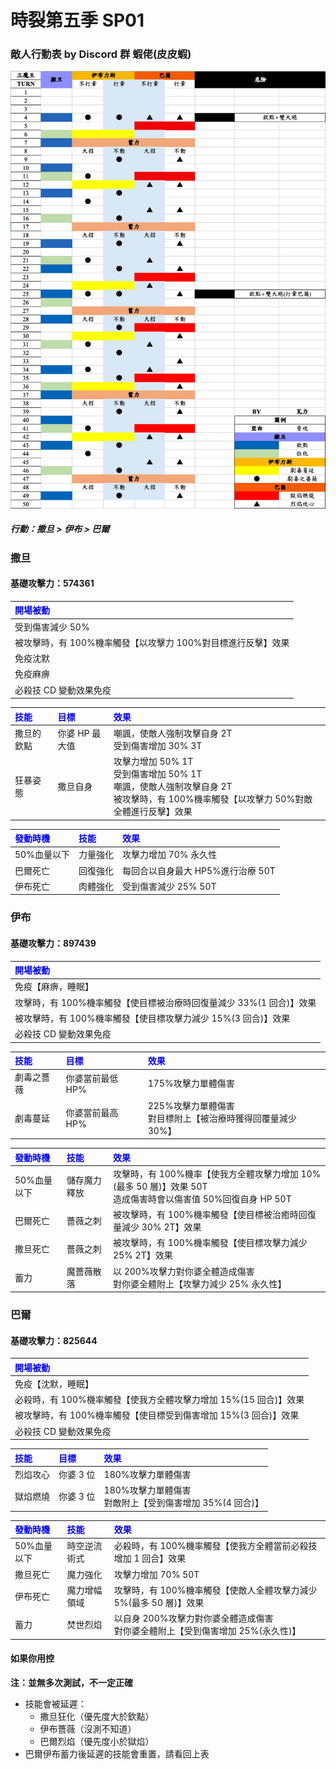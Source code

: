 # 時裂第五季 SP01

### 敵人行動表 by Discord 群 蝦佬(皮皮蝦)

![Moveset](../image/spguide/s4sp2movesetCN.png)

##### 行動：撒旦 > 伊布 > 巴爾

### 撒旦

#### 基礎攻擊力：574361

| <span style="color:blue">開場被動</span>                     |
| :----------------------------------------------------------- |
| 受到傷害減少 50%                                             |
| 被攻擊時，有 100%機率觸發【以攻擊力 100%對目標進行反擊】效果 |
| 免疫沈默                                                     |
| 免疫麻痹                                                     |
| 必殺技 CD 變動效果免疫                                       |

| <span style="color:blue"> 技能</span> | <span style="color:blue"> 目標</span> | <span style="color:blue"> 效果</span>                                                                                                    |
| :------------------------------------ | :------------------------------------ | :--------------------------------------------------------------------------------------------------------------------------------------- |
| 撒旦的欽點                            | 你婆 HP 最大值                        | 嘲諷，使敵人強制攻擊自身 2T<br>受到傷害增加 30% 3T                                                                                       |
| 狂暴姿態                              | 撒旦自身                              | 攻擊力增加 50% 1T<br>受到傷害增加 50% 1T<br>嘲諷，使敵人強制攻擊自身 2T<br>被攻擊時，有 100%機率觸發【以攻擊力 50%對敵全體進行反擊】效果 |

| <span style="color:blue"> 發動時機 </span> | <span style="color:blue"> 技能</span> | <span style="color:blue">效果</span> |
| :----------------------------------------- | :------------------------------------ | :----------------------------------- |
| 50%血量以下                                | 力量強化                              | 攻擊力增加 70% 永久性                |
| 巴爾死亡                                   | 回復強化                              | 每回合以自身最大 HP5%進行治療 50T    |
| 伊布死亡                                   | 肉體強化                              | 受到傷害減少 25% 50T                 |

### 伊布

#### 基礎攻擊力：897439

| <span style="color:blue">開場被動</span>                            |
| :------------------------------------------------------------------ |
| 免疫【麻痹，睡眠】                                                  |
| 攻擊時，有 100%機率觸發【使目標被治療時回復量減少 33%(1 回合)】效果 |
| 被攻擊時，有 100%機率觸發【使目標攻擊力減少 15%(3 回合)】效果       |
| 必殺技 CD 變動效果免疫                                              |

| <span style="color:blue"> 技能</span> | <span style="color:blue"> 目標</span> | <span style="color:blue"> 效果</span>                          |
| :------------------------------------ | :------------------------------------ | :------------------------------------------------------------- |
| 劇毒之薔薇                            | 你婆當前最低 HP%                      | 175%攻擊力單體傷害                                             |
| 劇毒蔓延                              | 你婆當前最高 HP%                      | 225%攻擊力單體傷害<br>對目標附上【被治療時獲得回覆量減少 30%】 |

| <span style="color:blue"> 發動時機 </span> | <span style="color:blue"> 技能</span> | <span style="color:blue">效果</span>                                                                             |
| :----------------------------------------- | :------------------------------------ | :--------------------------------------------------------------------------------------------------------------- |
| 50%血量以下                                | 儲存魔力釋放                          | 攻擊時，有 100%機率【使我方全體攻擊力增加 10%(最多 50 層)】效果 50T <br> 造成傷害時會以傷害值 50%回復自身 HP 50T |
| 巴爾死亡                                   | 薔薇之刺                              | 被攻擊時，有 100%機率觸發【使目標被治癒時回復量減少 30% 2T】效果                                                 |
| 撒旦死亡                                   | 薔薇之刺                              | 被攻擊時，有 100%機率觸發【使目標攻擊力減少 25% 2T】效果                                                         |
| 蓄力                                       | 魔薔薇散落                            | 以 200%攻擊力對你婆全體造成傷害<br>對你婆全體附上【攻擊力減少 25% 永久性】                                       |

### 巴爾

#### 基礎攻擊力：825644

| <span style="color:blue">開場被動</span>                         |
| :--------------------------------------------------------------- |
| 免疫【沈默，睡眠】                                               |
| 必殺時，有 100%機率觸發【使我方全體攻擊力增加 15%(15 回合)】效果 |
| 被攻擊時，有 100%機率觸發【使目標受到傷害增加 15%(3 回合)】效果  |
| 必殺技 CD 變動效果免疫                                           |

| <span style="color:blue"> 技能</span> | <span style="color:blue"> 目標</span> | <span style="color:blue"> 效果</span>                      |
| :------------------------------------ | :------------------------------------ | :--------------------------------------------------------- |
| 烈焰攻心                              | 你婆 3 位                             | 180%攻擊力單體傷害                                         |
| 獄焰燃燒                              | 你婆 3 位                             | 180%攻擊力單體傷害<br>對敵附上【受到傷害增加 35%(4 回合)】 |

| <span style="color:blue"> 發動時機 </span> | <span style="color:blue"> 技能</span> | <span style="color:blue">效果</span>                                              |
| :----------------------------------------- | :------------------------------------ | :-------------------------------------------------------------------------------- |
| 50%血量以下                                | 時空逆流術式                          | 必殺時，有 100%機率觸發【使我方全體當前必殺技增加 1 回合】效果                    |
| 撒旦死亡                                   | 魔力強化                              | 攻擊力增加 70% 50T                                                                |
| 伊布死亡                                   | 魔力增幅領域                          | 攻擊時，有 100%機率觸發【使敵人全體攻擊力減少 5%(最多 50 層)】效果                |
| 蓄力                                       | 焚世烈焰                              | 以自身 200%攻擊力對你婆全體造成傷害<br>對你婆全體附上【受到傷害增加 25%(永久性)】 |

#### 如果你用控

**注：並無多次測試，不一定正確**

- 技能會被延遲：
  - 撒旦狂化（優先度大於欽點）
  - 伊布薔薇（沒測不知道）
  - 巴爾烈焰（優先度小於獄焰）
- 巴爾伊布蓄力後延遲的技能會重置，請看回上表
